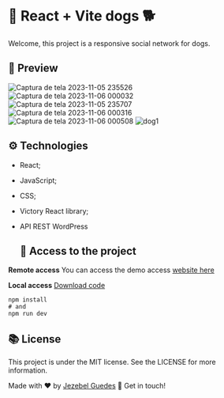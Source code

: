 # 🐶 React + Vite dogs 🐕

Welcome, this project is a responsive social network for dogs.

##  👀 Preview
![Captura de tela 2023-11-05 235526](https://github.com/Jezebel1990/react-dogs/assets/75287031/f3fd2ad7-a8b1-4e84-a90b-8b372bf4f1b2)
![Captura de tela 2023-11-06 000032](https://github.com/Jezebel1990/react-dogs/assets/75287031/4583f0f4-e15f-42b2-999b-756fa3a10df2)
![Captura de tela 2023-11-05 235707](https://github.com/Jezebel1990/react-dogs/assets/75287031/4f68bf8a-37bc-438a-ba52-ed4317dc19eb)
![Captura de tela 2023-11-06 000316](https://github.com/Jezebel1990/react-dogs/assets/75287031/5f698df1-5680-4899-9eba-d0826239f85d)
![Captura de tela 2023-11-06 000508](https://github.com/Jezebel1990/react-dogs/assets/75287031/49e54d97-db29-414b-b244-a0e45188f04f)
![dog1](https://github.com/Jezebel1990/react-dogs/assets/75287031/4cf59226-0467-4570-911f-011818764e99)


## ⚙️ Technologies
- React;
- JavaScript;
- CSS;
- Victory React library;
- API REST WordPress


  ## 📂  Access to the project

 **Remote access**
You can access the demo access [website here](https://react-dogs-delta.vercel.app/)
  
 **Local access**
[Download code](https://github.com/Jezebel1990/react-dogs.git)

``` Enter:
npm install
# and 
npm run dev
```


##  📚 License
This project is under the MIT license. See the LICENSE for more information.

Made with ♥ by [Jezebel Guedes](https://www.linkedin.com/in/jezebel-guedes/) 👋 Get in touch!
